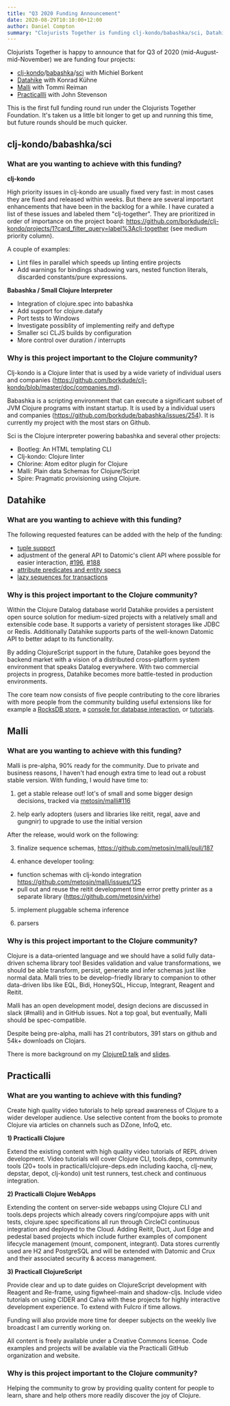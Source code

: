 ```yaml
---
title: "Q3 2020 Funding Announcement"
date: 2020-08-29T10:10:00+12:00
author: Daniel Compton
summary: "Clojurists Together is funding clj-kondo/babashka/sci, Datahike, Malli, and Practicalli"
---
```


Clojurists Together is happy to announce that for Q3 of 2020 (mid-August-mid-November) we are funding four projects:

- [clj-kondo](https://github.com/borkdude/clj-kondo)/[babashka](https://github.com/borkdude/babashka)/[sci](https://github.com/borkdude/sci) with Michiel Borkent
- [Datahike](https://github.com/replikativ/datahike) with Konrad Kühne
- [Malli](https://github.com/metosin/malli) with Tommi Reiman
- [Practicallli](https://practicalli.github.io) with John Stevenson

This is the first full funding round run under the Clojurists Together Foundation. It's taken us a little bit longer to get up and running this time, but future rounds should be much quicker.

## clj-kondo/babashka/sci

### What are you wanting to achieve with this funding?

**clj-kondo**

High priority issues in clj-kondo are usually fixed very fast: in most cases
they are fixed and released within weeks. But there are several important
enhancements that have been in the backlog for a while. I have curated a list of
these issues and labeled them "clj-together". They are prioritized in order of
importance on the project board:
https://github.com/borkdude/clj-kondo/projects/1?card_filter_query=label%3Aclj-together
(see medium priority column).

A couple of examples:

- Lint files in parallel which speeds up linting entire projects
- Add warnings for bindings shadowing vars, nested function literals, discarded
  constants/pure expressions.

**Babashka / Small Clojure Interpreter**

- Integration of clojure.spec into babashka
- Add support for clojure.datafy
- Port tests to Windows
- Investigate possiblity of implementing reify and deftype
- Smaller sci CLJS builds by configuration
- More control over duration / interrupts


### Why is this project important to the Clojure community?

Clj-kondo is a Clojure linter that is used by a wide variety of individual users
and companies
(https://github.com/borkdude/clj-kondo/blob/master/doc/companies.md).

Babashka is a scripting environment that can execute a significant subset of JVM
Clojure programs with instant startup. It is used by a individual users and
companies (https://github.com/borkdude/babashka/issues/254). It is currently my
project with the most stars on Github.

Sci is the Clojure interpreter powering babashka and several other projects:
- Bootleg: An HTML templating CLI
- Clj-kondo: Clojure linter
- Chlorine: Atom editor plugin for Clojure
- Malli: Plain data Schemas for Clojure/Script
- Spire: Pragmatic provisioning using Clojure.

## Datahike

### What are you wanting to achieve with this funding?

The following requested features can be added with the help of the funding:

- [tuple support](https://github.com/replikativ/datahike/issues/104)
- adjustment of the general API to Datomic's client API where possible for easier interaction, [#196](https://github.com/replikativ/datahike/issues/196), [#188](https://github.com/replikativ/datahike/issues/188)
- [attribute predicates and entity specs](https://github.com/replikativ/datahike/issues/197)
- [lazy sequences for transactions](https://github.com/replikativ/datahike/issues/151)

### Why is this project important to the Clojure community?

Within the Clojure Datalog database world Datahike provides a persistent open source solution for medium-sized projects with a relatively small and extensible code base. It supports a variety of persistent storages like JDBC or Redis. Additionally Datahike supports parts of the well-known Datomic API to better adapt to its functionality.

By adding ClojureScript support in the future, Datahike goes beyond the backend market with a vision of a distributed cross-platform system environment that speaks Datalog everywhere. With two commercial projects in progress, Datahike becomes more battle-tested in production environments.

The core team now consists of five people contributing to the core libraries with more people from the community building useful extensions like for example a [RocksDB store](https://github.com/purrgrammer/konserve-rocksdb), a [console for database interaction](https://github.com/replikativ/datahike/issues/205), or [tutorials](https://alekcz.gitbook.io/datahike-tuts).

## Malli

### What are you wanting to achieve with this funding?

Malli is pre-alpha, 90% ready for the community. Due to private and business reasons, I haven't had enough extra time to lead out a robust stable version. With funding, I would have time to:

1) get a stable release out! lot's of small and some bigger design decisions, tracked via [metosin/malli#116](https://github.com/metosin/malli/issues/116)

2) help early adopters (users and libraries like reitit, regal, aave and gungnir) to upgrade to use the initial version

After the release, would work on the following:

3) finalize sequence schemas, https://github.com/metosin/malli/pull/187

4) enhance developer tooling:

  * function schemas with clj-kondo integration https://github.com/metosin/malli/issues/125
  * pull out and reuse the reitit development time error pretty printer as a separate library (https://github.com/metosin/virhe)

5) implement pluggable schema inference

6) parsers

### Why is this project important to the Clojure community?

Clojure is a data-oriented language and we should have a solid fully data-driven schema library too! Besides validation and value transformations, we should be able transform, persist, generate and infer schemas just like normal data. Malli tries to be  develop-friedly library to companion to other data-driven libs like EQL, Bidi, HoneySQL, Hiccup, Integrant, Reagent and Reitit.

Malli has an open development model, design decions are discussed in slack (#malli) and in GitHub issues. Not a top goal, but eventually, Malli should be spec-compatible.

Despite being pre-alpha, malli has 21 contributors, 391 stars on github and 54k+ downloads on Clojars.

There is more background on my [ClojureD talk](https://www.youtube.com/watch?v=MR83MhWQ61E)  and [slides](https://www.slideshare.net/metosin/malli-inside-datadriven-schemas).

## Practicalli

### What are you wanting to achieve with this funding?

Create high quality video tutorials to help spread awareness of Clojure to a wider developer audience.  Use selective content from the books to promote Clojure via articles on channels such as DZone, InfoQ, etc.

**1) Practicalli Clojure**

Extend the existing content with high quality video tutorials of REPL driven development.  Video tutorials will cover Clojure CLI, tools.deps, community tools (20+ tools in practicalli/clojure-deps.edn including kaocha, clj-new, depstar, depot, clj-kondo) unit test runners, test.check and continuous integration.

**2) Practicalli Clojure WebApps**

Extending the content on server-side webapps using Clojure CLI and tools.deps projects which already covers ring/compojure apps with unit tests, clojure.spec specifications all run through CircleCI continuous integration and deployed to the Cloud.   Adding Reitit, Duct, Juxt Edge and pedestal based projects which include further examples of component lifecycle management (mount, component, integrant). Data stores currently used are H2 and PostgreSQL and will be extended with Datomic and Crux and their associated security & access management.

**3) Practicall ClojureScript**

Provide clear and up to date guides on ClojureScript development with Reagent and Re-frame, using figwheel-main and shadow-cljs.  Include video tutorials on using CIDER and Calva with these projects for highly interactive development experience.  To extend with Fulcro if time allows.

Funding will also provide more time for deeper subjects on the weekly live broadcast I am currently working on.

All content is freely available under a Creative Commons license. Code examples and projects will be available via the Practicalli GitHub organization and website.

### Why is this project important to the Clojure community?

Helping the community to grow by providing quality content for people to learn,  share and help others more readily discover the joy of Clojure.
